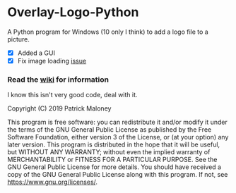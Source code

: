 # Overlay-Logo-Python
A Python program for Windows (10 only I think) to add a logo file to a picture.

- [x] Added a GUI
- [x] Fix image loading [issue](https://github.com/AlertingAvian/Overlay-Logo-Python/issues/2)

### Read the [wiki](https://github.com/AlertingAvian/Overlay-Logo-Python/wiki) for information

I know this isn't very good code, deal with it.

Copyright (C) 2019 Patrick Maloney

  This program is free software: you can redistribute it and/or modify
    it under the terms of the GNU General Public License as published by
    the Free Software Foundation, either version 3 of the License, or
    (at your option) any later version.
    This program is distributed in the hope that it will be useful,
    but WITHOUT ANY WARRANTY; without even the implied warranty of
    MERCHANTABILITY or FITNESS FOR A PARTICULAR PURPOSE.  See the
    GNU General Public License for more details.
    You should have received a copy of the GNU General Public License
    along with this program.  If not, see <https://www.gnu.org/licenses/>.
